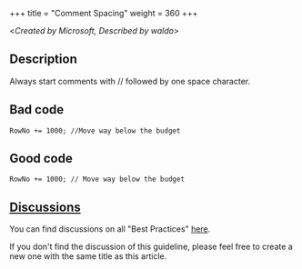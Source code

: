 +++
title = "Comment Spacing"
weight = 360
+++

<_Created by Microsoft, Described by waldo_\>

## Description
Always start comments with // followed by one space character.

## Bad code

```al
RowNo += 1000; //Move way below the budget  
```
      
    
## Good code

```al
RowNo += 1000; // Move way below the budget
```

## [Discussions](https://github.com/microsoft/alguidelines/discussions/categories/bc-best-practices?discussions_q=comment+spacing+category%3A%22BC+Best+Practices%22)

You can find discussions on all "Best Practices" [here](https://github.com/microsoft/alguidelines/discussions/categories/bc-best-practices).

If you don't find the discussion of this guideline, please feel free to create a new one with the same title as this article.  